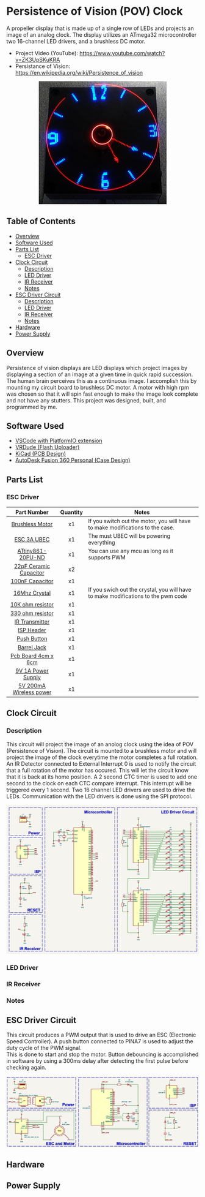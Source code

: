 # Persistence of Vision (POV) Clock

A propeller display that is made up of a single row of LEDs and projects an image of an analog clock. The display utilizes an ATmega32 
microcontroller two 16-channel LED drivers, and a brushless DC motor.

- Project Video (YouTube): https://www.youtube.com/watch?v=ZK3UpSKuKRA
- Persistance of Vision: https://en.wikipedia.org/wiki/Persistence_of_vision

 <div align="center">
    <!-- <img src="images/pov-led-clock-powered.png" width = "446" height = "428"> -->
    <img src="images/pov-led-clock-powered.png" width = "335" height = "321">
 </div>

<h2> Table of Contents</h2>

- [Overview](#overview)
- [Software Used](#software)
- [Parts List](#partslist)
    - [ESC Driver](#partsescdriver) <!-- Description of the circuit. Schematic. Double sided board for space-->
- [Clock Circuit](#clockcircuit)
    - [Description](#clockdescription) <!-- Description of the circuit. Schematic. Double sided board for space-->
    - [LED Driver](#leddriver) <!-- Description of how data is transfered to led sinks -->
    - [IR Receiver](#irreceiver) <!-- External interrupt-->
    - [Notes](#clockcircuitnotes) <!--Leaving out crystal because of balance. Modifying isp header  If you use crystal you will need to update FCPU and timer OCR-->
- [ESC Driver Circuit](#escdriver)
    - [Description](#escdescription) <!-- Description of the circuit. Schematic image.-->
    - [LED Driver](#leddriver) <!-- Description of how data is transfered to led sinks -->
    - [IR Receiver](#irreceiver) <!-- External interrupt-->
    - [Notes](#esccircuitnotes) <!--Choose a crystal where you can get pwm frequency between 50 - 500hz. Maybe include a small capacitor for button debouncing-->
- [Hardware](#hardware)
- [Power Supply](#powersupply)


## Overview <a name="overview"></a>
Persistence of vision displays are LED displays which project images by displaying a section of an image at a given time in quick rapid succession. The human brain perceives this as a continuous image. I accomplish this by mounting my circuit board to brushless DC motor. A motor with high rpm was chosen so that it will spin fast enough to make the image look complete and not have any stutters. This project was designed, built, and programmed by me.

## Software Used<a name="software"></a>
- <a href="https://docs.platformio.org/en/latest/what-is-platformio.html">VSCode with PlatformIO extension</a>
- <a href="https://github.com/avrdudes/avrdude">VRDude (Flash Uploader)</a> 
- <a href="https://www.kicad.org/">KiCad (PCB Design)</a> 
- <a href="https://www.autodesk.com/products/fusion-360/personal">AutoDesk Fusion 360 Personal (Case Design)</a> 

## Parts List <a name="partslist"></a>
### ESC Driver <a name="partsescdriver"></a>
|Part Number|Quantity|Notes|
|:-----:|:--------:|----|
|<a href="https://www.amazon.com/gp/product/B08CRTR7CZ/ref=ppx_yo_dt_b_asin_title_o00_s00?ie=UTF8&psc=1">Brushless Motor</a>| x1 |If you switch out the motor, you will have to make modifications to the case.|
|<a href="https://www.amazon.com/gp/product/B071GRSFBD/ref=ppx_yo_dt_b_asin_title_o03_s00?ie=UTF8&psc=1">ESC 3A UBEC</a>| x1 |The must UBEC will be powering everything|
|<a href="https://www.digikey.com/en/products/detail/microchip-technology/ATTINY861-20PU/1245922">ATtiny861-20PU-ND</a>| x1 |You can use any mcu as long as it supports PWM|
|<a href="https://www.digikey.com/en/products/filter/ceramic-capacitors/60">22pF Ceramic Capacitor</a>| x2 ||
|<a href="https://www.digikey.com/en/products/filter/ceramic-capacitors/60">100nF Capacitor</a>| x1 ||
|<a href="https://www.digikey.com/en/products/filter/oscillators/172">16Mhz Crystal</a>| x1 |If you swich out the crystal, you will have to make modifications to the pwm code|
|<a href="https://www.digikey.com/en/products/filter/through-hole-resistors/53">10K ohm resistor</a>| x1 ||
|<a href="https://www.digikey.com/en/products/filter/through-hole-resistors/53">330 ohm resistor</a>| x1 ||
|<a href="https://www.digikey.com/en/products/filter/rectangular-connectors/headers-male-pins/314">IR Transmitter</a>| x1 ||
|<a href="https://www.digikey.com/en/products/filter/rectangular-connectors/headers-male-pins/314">ISP Header</a>| x1 ||
|<a href="https://www.digikey.com/en/products/filter/rectangular-connectors/headers-male-pins/314">Push Button</a>| x1 ||
|<a href="https://www.digikey.com/en/products/filter/rectangular-connectors/headers-male-pins/314">Barrel Jack</a>| x1 ||
|<a href="https://www.digikey.com/en/products/filter/rectangular-connectors/headers-male-pins/314">Pcb Board 4cm x 6cm</a>| x1 ||
|<a href="https://www.digikey.com/en/products/filter/rectangular-connectors/headers-male-pins/314">9V 1A Power Supply</a>| x1 ||
|<a href="https://www.digikey.com/en/products/filter/rectangular-connectors/headers-male-pins/314">5V 200mA Wireless power </a>| x1 ||


## Clock Circuit <a name="clockcircuit"></a>
### Description <a name="clockdescription"></a>
 This circuit will project the image of an anolog clock using the idea of POV (Persistence of Vision).
 The circuit is mounted to a brushless motor and will project the image of the clock everytime the
 motor completes a full rotation. An IR Detector connected to External Interrupt 0 is used to notify 
 the circuit that a full rotation of the motor has occured. This will let the circuit know that it is back 
 at its home position. A 2 second CTC timer is used to add one second to the clock on each CTC compare 
 interrupt. This interrupt will be triggered every 1 second. Two 16 channel LED drivers are used to drive
 the LEDs. Communication with the LED drivers is done using the SPI protocol.
<div>
    <img src = "images/led-circuit-schematic.jpg">
</div>

### LED Driver <a name="leddriver"></a>
### IR Receiver <a name="irreceiver"></a>
### Notes <a name="clockcircuitnotes"></a>

## ESC Driver Circuit<a name="escdriver"></a>
This circuit produces a PWM output that is used to drive an ESC (Electronic Speed Controller).
A push button connected to PINA7 is used to adjust the duty cycle of the PWM signal.  
This is done to start and stop the motor. Button debouncing is accomplished in software
by using a 300ms delay after detecting the first pulse before checking again. 
<div>
    <img src = "images/esc-driver-circuit-schematic.JPG">
</div>
<!-- motor info
esc
case -->

## Hardware <a name="hardware"></a>
<!-- motor info
esc
case
ir transmitter -->

## Power Supply <a name="powersupply"></a>
<!-- power supply
wireless power -->

<!-- <h2>Images</h2>
<div>
    <img src = "images/pov-led-clock.JPEG" width = "410" height = "500" style="padding: 0; margin: 0;">
    <img src = "images/case-inside.JPEG" width = "410" height = "500">
</div>
<div>
    <img src = "images/led-circuit-front.JPEG" width = "203" height = "270" style="padding: 0; margin: 0;">
    <img src = "images/led-circuit-back.JPEG" width = "203" height = "270" style="padding: 0; margin: 0;">
    <img src = "images/attiny-circuit-front.JPEG" width = "203" height = "270" style="padding: 0; margin: 0;">
    <img src = "images/attiny-circuit-back.JPEG" width = "203" height = "270" style="padding: 0; margin: 0;">
</div>

<h2>LED Clock Schematic</h2>
<div>
    <img src = "images/led-circuit-schematic.jpg">
</div>

<h2>ESC Driver and Motor Schematic</h2>
<div>
    <img src = "images/esc-driver-circuit-schematic.JPG">
</div> -->